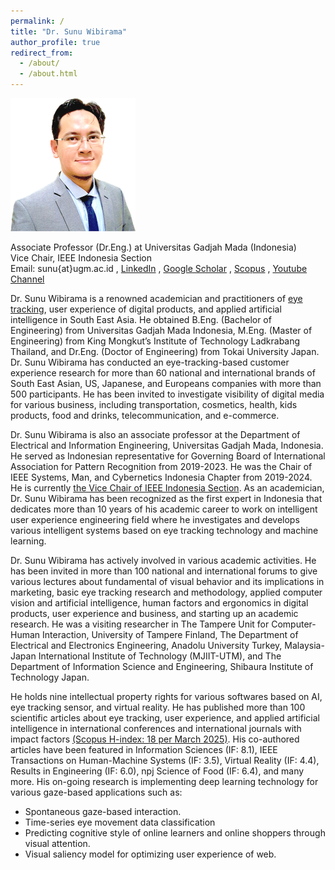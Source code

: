 ```yaml
---
permalink: /
title: "Dr. Sunu Wibirama"
author_profile: true
redirect_from: 
  - /about/
  - /about.html
---
```


<img src="/images/Sunu_2020_NaturalLook_transparent_Web.png" width="200">

Associate Professor (Dr.Eng.) at Universitas Gadjah Mada (Indonesia) <br>
Vice Chair, IEEE Indonesia Section  <br>
Email: sunu{at}ugm.ac.id , [LinkedIn](https://www.linkedin.com/in/sunuwibirama) , [Google Scholar](https://scholar.google.com/citations?user=xQI5ar8AAAAJ&hl=en&oi=ao) ,
[Scopus](https://www.scopus.com/authid/detail.uri?authorId=26654457700) , [Youtube Channel](http://youtube.com/wibirama) <br>


Dr. Sunu Wibirama is a renowned academician and practitioners of [eye tracking](https://www.youtube.com/watch?v=XlTbF-qvRQY), user experience of digital products, and applied artificial intelligence in South East Asia. He obtained B.Eng. (Bachelor of Engineering) from Universitas Gadjah Mada Indonesia, M.Eng. (Master of Engineering) from King Mongkut’s Institute of Technology Ladkrabang Thailand, and Dr.Eng. (Doctor of Engineering) from Tokai University Japan. Dr. Sunu Wibirama has conducted an eye-tracking-based customer experience research for more than 60 national and international brands of South East Asian, US, Japanese, and Europeans companies with more than 500 participants. He has been invited to investigate visibility of digital media for various business, including transportation, cosmetics, health, kids products, food and drinks, telecommunication, and e-commerce.

Dr. Sunu Wibirama is also an associate professor at the Department of Electrical and Information Engineering, Universitas Gadjah Mada, Indonesia. He served as Indonesian representative for Governing Board of International Association for Pattern Recognition from 2019-2023. He was the Chair of IEEE Systems, Man, and Cybernetics Indonesia Chapter from 2019-2024. He is currently [the Vice Chair of IEEE Indonesia Section](https://ieee.id/officers/). As an academician, Dr. Sunu Wibirama has been recognized as the first expert in Indonesia that dedicates more than 10 years of his academic career to work on intelligent user experience engineering field where he investigates and develops various intelligent systems based on eye tracking technology and machine learning.

Dr. Sunu Wibirama has actively involved in various academic activities. He has been invited in more than 100 national and international forums to give various lectures about fundamental of visual behavior and its implications in marketing, basic eye tracking research and methodology, applied computer vision and artificial intelligence, human factors and ergonomics in digital products, user experience and business, and starting up an academic research. He was a visiting researcher in The Tampere Unit for Computer-Human Interaction, University of Tampere Finland, The Department of Electrical and Electronics Engineering, Anadolu University Turkey, Malaysia-Japan International Institute of Technology (MJIIT-UTM), and The Department of Information Science and Engineering, Shibaura Institute of Technology Japan. 

He holds nine intellectual property rights for various softwares based on AI, eye tracking sensor, and virtual reality. He has published more than 100 scientific articles about eye tracking, user experience, and applied artificial intelligence in international conferences and international journals with impact factors [(Scopus H-index: 18 per March 2025)](https://www.scopus.com/authid/detail.uri?authorId=26654457700). His co-authored articles have been featured in Information Sciences (IF: 8.1), IEEE Transactions on Human-Machine Systems (IF: 3.5), Virtual Reality (IF: 4.4), Results in Engineering (IF: 6.0), npj Science of Food (IF: 6.4), and many more. His on-going research is implementing deep learning technology for various gaze-based applications such as: 

- Spontaneous gaze-based interaction.
- Time-series eye movement data classification
- Predicting cognitive style of online learners and online shoppers through visual attention.
- Visual saliency model for optimizing user experience of web.

